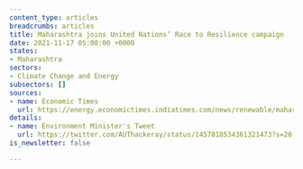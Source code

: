 ```yaml
---
content_type: articles
breadcrumbs: articles
title: Maharashtra joins United Nations’ Race to Resilience campaign
date: 2021-11-17 05:00:00 +0000
states:
- Maharashtra
sectors:
- Climate Change and Energy
subsectors: []
sources:
- name: Economic Times
  url: https://energy.economictimes.indiatimes.com/news/renewable/maharashtra-joins-un-race-to-resilience-campaign-at-cop26/87616959
details:
- name: Environment Minister's Tweet
  url: https://twitter.com/AUThackeray/status/1457818534361321473?s=20
is_newsletter: false

---
```

